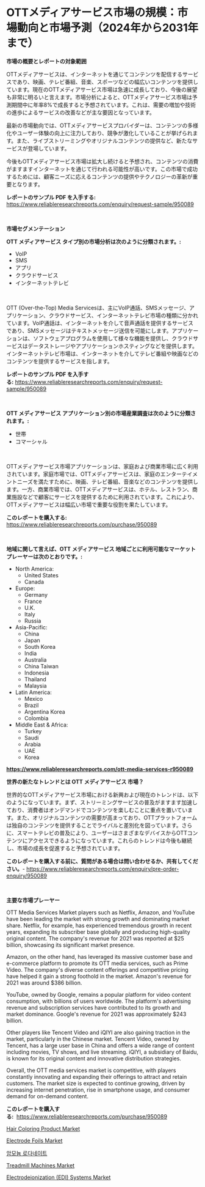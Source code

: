 <p><h1>OTTメディアサービス市場の規模：市場動向と市場予測（2024年から2031年まで）</h1></p><p><strong>市場の概要とレポートの対象範囲</strong></p>
<p><p>OTTメディアサービスは、インターネットを通じてコンテンツを配信するサービスであり、映画、テレビ番組、音楽、スポーツなどの幅広いコンテンツを提供しています。現在のOTTメディアサービス市場は急速に成長しており、今後の展望も非常に明るいと言えます。市場分析によると、OTTメディアサービス市場は予測期間中に年率8%で成長すると予想されています。これは、需要の増加や技術の進歩によるサービスの改善などが主な要因となっています。</p><p>最新の市場動向では、OTTメディアサービスプロバイダーは、コンテンツの多様化やユーザー体験の向上に注力しており、競争が激化していることが挙げられます。また、ライブストリーミングやオリジナルコンテンツの提供など、新たなサービスが登場しています。</p><p>今後もOTTメディアサービス市場は拡大し続けると予想され、コンテンツの消費がますますインターネットを通じて行われる可能性が高いです。この市場で成功するためには、顧客ニーズに応えるコンテンツの提供やテクノロジーの革新が重要となります。</p></p>
<p><strong>レポートのサンプル PDF を入手する:</strong> <a href="https://www.reliableresearchreports.com/enquiry/request-sample/950089">https://www.reliableresearchreports.com/enquiry/request-sample/950089</a></p>
<p>&nbsp;</p>
<p><strong>市場セグメンテーション</strong></p>
<p><strong>OTT メディアサービス タイプ別の市場分析は次のように分類されます。:</strong></p>
<p><ul><li>VoIP</li><li>SMS</li><li>アプリ</li><li>クラウドサービス</li><li>インターネットテレビ</li></ul></p>
<p>&nbsp;</p>
<p><p>OTT (Over-the-Top) Media Servicesは、主にVoIP通話、SMSメッセージ、アプリケーション、クラウドサービス、インターネットテレビ市場の種類に分かれています。VoIP通話は、インターネットを介して音声通話を提供するサービスであり、SMSメッセージはテキストメッセージ送信を可能にします。アプリケーションは、ソフトウェアプログラムを使用して様々な機能を提供し、クラウドサービスはデータストレージやアプリケーションホスティングなどを提供します。インターネットテレビ市場は、インターネットを介してテレビ番組や映画などのコンテンツを提供するサービスを指します。</p></p>
<p><strong>レポートのサンプル PDF を入手する:</strong>&nbsp;<a href="https://www.reliableresearchreports.com/enquiry/request-sample/950089">https://www.reliableresearchreports.com/enquiry/request-sample/950089</a></p>
<p>&nbsp;</p>
<p><strong> OTT メディアサービス アプリケーション別の市場産業調査は次のように分類されます。:</strong></p>
<p><ul><li>世帯</li><li>コマーシャル</li></ul></p>
<p>&nbsp;</p>
<p><p>OTTメディアサービス市場アプリケーションは、家庭および商業市場に広く利用されています。家庭市場では、OTTメディアサービスは、家庭のエンターテイメントニーズを満たすために、映画、テレビ番組、音楽などのコンテンツを提供します。一方、商業市場では、OTTメディアサービスは、ホテル、レストラン、商業施設などで顧客にサービスを提供するために利用されています。これにより、OTTメディアサービスは幅広い市場で重要な役割を果たしています。</p></p>
<p><strong>このレポートを購入する:</strong>&nbsp; <a href="https://www.reliableresearchreports.com/purchase/950089">https://www.reliableresearchreports.com/purchase/950089</a></p>
<p>&nbsp;</p>
<p><strong>地域に関して言えば、OTT メディアサービス 地域ごとに利用可能なマーケットプレーヤーは次のとおりです。:</strong></p>
<p><ul>
    <li>
        North America:
        <ul>
            <li>United States</li>
            <li>Canada</li>
        </ul>
    </li>
    <li>
        Europe:
        <ul>
            <li>Germany</li>
            <li>France</li>
            <li>U.K.</li>
            <li>Italy</li>
            <li>Russia</li>
        </ul>
    </li>
    <li>
        Asia-Pacific:
        <ul>
            <li>China</li>
            <li>Japan</li>
            <li>South Korea</li>
            <li>India</li>
            <li>Australia</li>
            <li>China Taiwan</li>
            <li>Indonesia</li>
            <li>Thailand</li>
            <li>Malaysia</li>
        </ul>
    </li>
    <li>
        Latin America:
        <ul>
            <li>Mexico</li>
            <li>Brazil</li>
            <li>Argentina Korea</li>
            <li>Colombia</li>
        </ul>
    </li>
    <li>
        Middle East & Africa:
        <ul>
            <li>Turkey</li>
            <li>Saudi</li>
            <li>Arabia</li>
            <li>UAE</li>
            <li>Korea</li>
        </ul>
    </li>
    </ul></p>
<p><strong><a href="https://www.reliableresearchreports.com/ott-media-services-r950089">https://www.reliableresearchreports.com/ott-media-services-r950089</a></strong>&nbsp;</p>
<p><strong>世界の新たなトレンドとは OTT メディアサービス 市場？</strong></p>
<p><p>世界的なOTTメディアサービス市場における新興および現在のトレンドは、以下のようになっています。まず、ストリーミングサービスの普及がますます加速しており、消費者はオンデマンドでコンテンツを楽しむことに重点を置いています。また、オリジナルコンテンツの需要が高まっており、OTTプラットフォームは独自のコンテンツを提供することでライバルと差別化を図っています。さらに、スマートテレビの普及により、ユーザーはさまざまなデバイスからOTTコンテンツにアクセスできるようになっています。これらのトレンドは今後も継続し、市場の成長を促進すると予想されています。</p></p>
<p><strong>このレポートを購入する前に、質問がある場合は問い合わせるか、共有してください。</strong>- <a href="https://www.reliableresearchreports.com/enquiry/pre-order-enquiry/950089">https://www.reliableresearchreports.com/enquiry/pre-order-enquiry/950089</a></p>
<p>&nbsp;</p>
<p><strong>主要な市場プレーヤー</strong></p>
<p><p>OTT Media Services Market players such as Netflix, Amazon, and YouTube have been leading the market with strong growth and dominating market share. Netflix, for example, has experienced tremendous growth in recent years, expanding its subscriber base globally and producing high-quality original content. The company's revenue for 2021 was reported at $25 billion, showcasing its significant market presence.</p><p>Amazon, on the other hand, has leveraged its massive customer base and e-commerce platform to promote its OTT media services, such as Prime Video. The company's diverse content offerings and competitive pricing have helped it gain a strong foothold in the market. Amazon's revenue for 2021 was around $386 billion.</p><p>YouTube, owned by Google, remains a popular platform for video content consumption, with billions of users worldwide. The platform's advertising revenue and subscription services have contributed to its growth and market dominance. Google's revenue for 2021 was approximately $243 billion.</p><p>Other players like Tencent Video and iQIYI are also gaining traction in the market, particularly in the Chinese market. Tencent Video, owned by Tencent, has a large user base in China and offers a wide range of content including movies, TV shows, and live streaming. iQIYI, a subsidiary of Baidu, is known for its original content and innovative distribution strategies.</p><p>Overall, the OTT media services market is competitive, with players constantly innovating and expanding their offerings to attract and retain customers. The market size is expected to continue growing, driven by increasing internet penetration, rise in smartphone usage, and consumer demand for on-demand content.</p></p>
<p><strong>このレポートを購入する:</strong>&nbsp;&nbsp;<a href="https://www.reliableresearchreports.com/purchase/950089">https://www.reliableresearchreports.com/purchase/950089</a></p>
<p><p><a href="https://issuu.com/reportprime-2/docs/hair-coloring-product-market-size-2030.pptx">Hair Coloring Product Market</a></p><p><a href="https://www.linkedin.com/pulse/electrode-foils-market-comprehensive-report-its-share-amp-growth-ezmjf">Electrode Foils Market</a></p><p><a href="https://github.com/durgin521/Market-Research-Report-List-1/blob/main/411900072301.md">암모늄 로다네이트</a></p><p><a href="https://issuu.com/reportprime-2/docs/treadmill-machines-market-size-2030.pptx">Treadmill Machines Market</a></p><p><a href="https://github.com/nancykennedykellievqfqt2/Market-Research-Report-List-2/blob/main/electrodeionization-edi-systems-market.md">Electrodeionization (EDI) Systems Market</a></p></p>